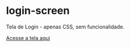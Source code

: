 # login-screen

Tela de Login - apenas CSS, sem funcionalidade.

<a href="https://jeiellima.github.io/login-screen/index.html">Acesse a tela aqui</a>
